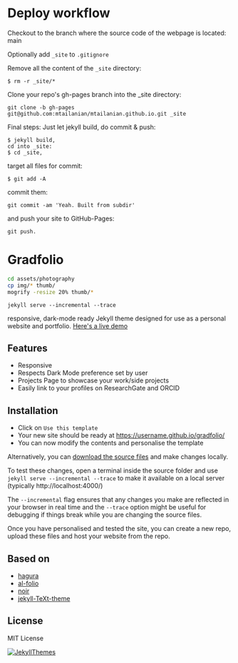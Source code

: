 # Deploy workflow

Checkout to the branch where the source code of the webpage is located: main

Optionally add `_site` to `.gitignore`

Remove all the content of the `_site` directory:

```
$ rm -r _site/*
```

Clone your repo's gh-pages branch into the _site directory:
```
git clone -b gh-pages git@github.com:mtailanian/mtailanian.github.io.git _site
```

Final steps: Just let jekyll build, do commit & push:
```
$ jekyll build,
cd into _site:
$ cd _site,
```

target all files for commit:
```
$ git add -A
```

commit them:

```
git commit -am 'Yeah. Built from subdir'
```

and push your site to GitHub-Pages:

```
git push.
```


# Gradfolio


```bash
cd assets/photography
cp img/* thumb/
mogrify -resize 20% thumb/*
``` 

`jekyll serve --incremental --trace`



responsive, dark-mode ready Jekyll theme designed for use as a personal website and portfolio. [Here's a live demo](https://jitinnair1.github.io/gradfolio/)

## Features
- Responsive
- Respects Dark Mode preference set by user
- Projects Page to showcase your work/side projects
- Easily link to your profiles on ResearchGate and ORCID

## Installation
* Click on `Use this template`
* Your new site should be ready at https://username.github.io/gradfolio/
* You can now modify the contents and personalise the template

Alternatively, you can [download the source files](https://github.com/jitinnair1/gradfolio/archive/master.zip) and make changes locally. 

To test these changes, open a terminal inside the source folder and use `jekyll serve --incremental --trace` to make it available on a local server (typically http://localhost:4000/)

The `--incremental` flag ensures that any changes you make are reflected in your browser in real time and the `--trace` option might be useful for debugging if things break while you are changing the source files.

Once you have personalised and tested the site, you can create a new repo, upload these files and host your website from the repo.

## Based on
- [hagura](https://github.com/sharu725/hagura)
- [al-folio](https://github.com/alshedivat/al-folio)
- [noir](https://github.com/essentialenemy/noir)
- [jekyll-TeXt-theme](https://github.com/kitian616/jekyll-TeXt-theme)

## License
MIT License

[![JekyllThemes](https://img.shields.io/badge/featured%20on-JekyllThemes-red.svg)](https://jekyll-themes.com)
